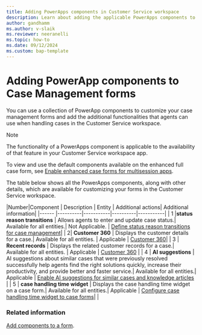 ```yaml
---
title: Adding PowerApps components in Customer Service workspace 
description: Learn about adding the applicable PowerApps components to Case Management forms.
author: gandhamm 
ms.author: v-slaik
ms.reviewer: neeranelli 
ms.topic: how-to 
ms.date: 09/12/2024
ms.custom: bap-template 
---
```


# Adding PowerApp components to Case Management forms

You can use a collection of PowerApp components to customize your case management forms and add the additional functionalities that agents can use when handling cases in the Customer Service workspace.

> [!NOTE]
> The functionality of a PowerApps component is applicable to the availability of that feature in your Customer Service workspace app.

To view and use the default components available on the enhanced full case form, see [Enable enhanced case forms for multisession apps](case-enh-config.md).

The table below shows all the PowerApps components, along with other details, which are available for customizing your forms in the Customer Service workspace.

|Number|Component   | Description   | Entity   |  Additional actions| Additional information|
|------ |----------|-----------|----------|-----------|
| 1 |**status reason transitions** | Allows agents to enter and update case status.| Available for all entities.| Not Applicable. | [Define status reason transitions for case management](define-status-reason-transitions-case-management.md)|
| 2| **Customer 360** | Displays the customer details for a case.| Available for all entities. | Applicable | [Customer 360](add-display-components-to-case-form.md)| 
| 3 | **Recent records** |  Displays the related customer records for a case.| Available for all entities. | Applicable | [Customer 360](add-display-components-to-case-form.md) |
| 4 | **AI suggestions** |  AI suggestions about similar cases that were previously resolved successfully help agents find the right solutions quickly, increase their productivity, and provide better and faster service.| Available for all entities.| Applicable | [Enable AI suggestions for similar cases and knowledge articles](csw-enable-ai-suggested-cases-knowledge-articles#enable-ai-suggestions-for-similar-cases.md) |
| 5 | **case handling time widget** | Displays the case handling time widget on a case form.| Available for all entities.| Applicable | [Configure case handling time widget to case forms](add-case-handling-time.md)| |


### Related information

[Add components to a form](power-apps/maker/model-driven-apps/add-move-configure-or-delete-components-on-form.md).